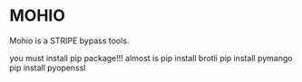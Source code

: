 # MOHIO
Mohio is a STRIPE bypass tools.

you must install pip package!!!
almost is
pip install brotli
pip install pymango
pip install pyopenssl

